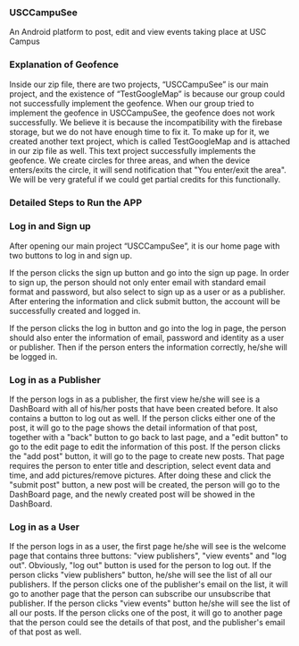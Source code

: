 ### USCCampuSee
  An Android platform to post, edit and view events taking place at USC Campus

### Explanation of Geofence
  Inside our zip file, there are two projects, “USCCampuSee” is our main project, and the existence of “TestGoogleMap” is because our group could not successfully implement the geofence. 
  When our group tried to implement the geofence in USCCampuSee, the geofence does not work successfully. We believe it is because the incompatibility with the firebase storage, but we do not have enough time to fix it. To make up for it, we created another text project, which is called TestGoogleMap and is attached in our zip file as well. This text project successfully implements the geofence. We create circles for three areas, and when the device enters/exits the circle, it will send notification that "You enter/exit the area". We will be very grateful if we could get partial credits for this functionally.

### Detailed Steps to Run the APP
  ### Log in and Sign up
  After opening our main project “USCCampuSee”, it is our home page with two buttons to log in and sign up. 
  
  If the person clicks the sign up button and go into the sign up page. In order to sign up, the person should not only enter email with standard email format and password, but also select to sign up as a user or as a publisher. After entering the information and click submit button, the account will be successfully created and logged in.
  
  If the person clicks the log in button and go into the log in page, the person should also enter the information of email, password and identity as a user or publisher. Then if the person enters the information correctly, he/she will be logged in.
  
  ### Log in as a Publisher
  If the person logs in as a publisher, the first view he/she will see is a DashBoard with all of his/her posts that have been created before. It also contains a button to log out as well. 
  If the person clicks either one of the post, it will go to the page shows the detail information of that post, together with a "back" button to go back to last page, and a "edit button" to go to the edit page to edit the information of this post.
  If the person clicks the "add post" button, it will go to the page to create new posts. That page requires the person to enter title and description, select event data and time, and add pictures/remove pictures. After doing these and click the "submit post" button, a new post will be created, the person will go to the DashBoard page, and the newly created post will be  showed in the DashBoard.
  
  ### Log in as a User
 If the person logs in as a user, the first page he/she will see is the welcome page that contains three buttons: "view publishers", "view events" and "log out". Obviously, "log out" button is used for the person to log out.
 If the person clicks "view publishers" button, he/she will see the list of all our publishers. If the person clicks one of the publisher's email on the list, it will go to another page that the person can subscribe our unsubscribe that publisher.
 If the person clicks "view events" button he/she will see the list of all our posts. If the person clicks one of the post, it will go to another page that the person could see the details of that post, and the publisher's email of that post as well.
